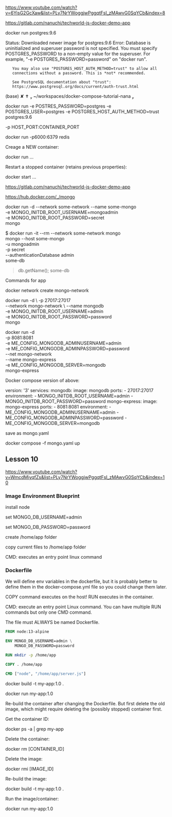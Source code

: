 

https://www.youtube.com/watch?v=6YisG2GcXaw&list=PLy7NrYWoggjwPggqtFsI_zMAwvG0SqYCb&index=8


https://gitlab.com/nanuchi/techworld-js-docker-demo-app

docker run postgres:9.6

Status: Downloaded newer image for postgres:9.6
Error: Database is uninitialized and superuser password is not specified.
       You must specify POSTGRES_PASSWORD to a non-empty value for the
       superuser. For example, "-e POSTGRES_PASSWORD=password" on "docker run".

       You may also use "POSTGRES_HOST_AUTH_METHOD=trust" to allow all
       connections without a password. This is *not* recommended.

       See PostgreSQL documentation about "trust":
       https://www.postgresql.org/docs/current/auth-trust.html
(base)  ✘ ✝  ~/workspaces/docker-compose-tutorial-nana 


 docker run -e POSTRES_PASSWORD=postgres -e POSTGRES_USER=postgres -e POSTGRES_HOST_AUTH_METHOD=trust  postgres:9.6

-p HOST_PORT:CONTAINER_PORT

docker run -p6000:6379 redis

Creage a NEW container:

docker run ...

Restart a stopped container (retains previous properties):

docker start ...



https://gitlab.com/nanuchi/techworld-js-docker-demo-app

https://hub.docker.com/_/mongo

 docker run -d --network some-network --name some-mongo \
	-e MONGO_INITDB_ROOT_USERNAME=mongoadmin \
	-e MONGO_INITDB_ROOT_PASSWORD=secret \
	mongo

$ docker run -it --rm --network some-network mongo \
	mongo --host some-mongo \
		-u mongoadmin \
		-p secret \
		--authenticationDatabase admin \
		some-db
> db.getName();
some-db


Commands for app

docker network create mongo-network

docker run -d \ 
-p 27017:27017 \
--network mongo-network \ 
--name mongodb \
-e MONGO_INITDB_ROOT_USERNAME=admin \
-e MONGO_INITDB_ROOT_PASSWORD=password \
mongo

docker run -d \
-p 8081:8081 \
-e ME_CONFIG_MONGODB_ADMINUSERNAME=admin \
-e ME_CONFIG_MONGODB_ADMINPASSWORD=password \
--net mongo-network \
--name mongo-express \
-e ME_CONFIG_MONGODB_SERVER=mongodb \
mongo-express

Docker compose version of above:

version: '3'
services:
  mongodb:
    image: mongodb
    ports:
    - 27017:27017
    environment:
    - MONGO_INITDB_ROOT_USERNAME=admin
    - MONGO_INITDB_ROOT_PASSWORD=password
  mongo-express:
    image: mongo-express
    ports:
    - 8081:8081
    environment:
    - ME_CONFIG_MONGODB_ADMINUSERNAME=admin
    - ME_CONFIG_MONGODB_ADMINPASSWORD=password
    - ME_CONFIG_MONGODB_SERVER=mongodb


save as mongo.yaml

docker compose -f mongo.yaml up

## Lesson 10
https://www.youtube.com/watch?v=WmcdMiyqfZs&list=PLy7NrYWoggjwPggqtFsI_zMAwvG0SqYCb&index=10


### Image Environment Blueprint

install node

set MONGO_DB_USERNAME=admin

set MONGO_DB_PASSWORD=password

create /home/app folder

copy current files to /home/app folder

CMD: executes an entry point linux command

### Dockerfile

We will define env variables in the dockerfile, but it is probably better to define them in the docker-compose.yml file so you could change them later.

COPY command executes on the host!  RUN executes in the container.

CMD: execute an entry point Linux command.  You can have multiple RUN commands but only one CMD command.

The file must ALWAYS be named Dockerfile.

```Dockerfile
FROM node:13-alpine

ENV MONGO_DB_USERNAME=admin \
    MONGO_DB_PASSWORD=password

RUN mkdir -p /home/app

COPY . /home/app

CMD ["node", "/home/app/server.js"]
```

docker build -t my-app:1.0 .

docker run my-app:1.0

Re-build the container after changing the Dockerfile.  But first delete the old image, which might require deleting the  (possibly stopped) container first.

Get the container ID:

docker ps -a | grep my-app

Delete the container:

docker rm [CONTAINER_ID]

Delete the image:

docker rmi [IMAGE_ID]

Re-build the image:

docker build -t my-app:1.0 .

Run the image/container:

docker run my-app:1.0





